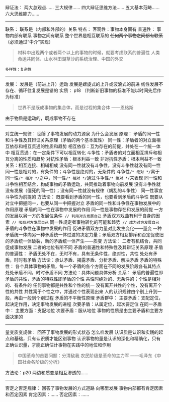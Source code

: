 辩证法：
两大总观点……
三大规律……
四大辩证思维方法……
五大基本范畴……
六大思维能力……

---
联系：
联系是（内部和外部的）关系
特点：
	客观性：事物本身固有
	普遍性：
		事物内部有联系
		事物之间有联系
		整个世界是相互联系的
		~~任何两个事物之间都有联系~~（必须通过“中介”实现）
> 材料中出现两个或者两个以上的事物的时候，就要考虑联系的普遍性
> 人类命运共同体、山水林田湖草沙的系统治理、中国的外交

	多样性：复杂性

---
发展：
发展是（前进上升）运动
	发展是螺旋式的上升或波浪式的前进
	线性发展不存在、循环往复发展是错的
实质：
	p18
	（判断新旧事物的标准不能以时间先后作为标准）
> 世界不是既成事物的集合体，而是过程的集合体
> ——恩格斯

由于物质是运动的，既成事物不存在

---
对立统一规律：
	回答了事物发展的动力源泉
	为什么会发展
原理：
	矛盾的同一性和斗争性及其辩证关系原理（矛盾的两个基本属性）
		同一性：矛盾者的对立面相互依存和相互贯通的性质和趋势
			相互依存：互为存在的前提，并处在一个统一体中
			相互贯通：在一定条件下可以相互转化
		斗争性：矛盾者的对立面相互排斥和相互分离的性质和趋势
			对抗性矛盾：根本利益一致
			非对抗性矛盾：根本利益不一致
		关系：相互连接、相辅相成
			没有同一性就没有斗争性，没有斗争性就没有同一性
			同一性是相对的，有条件的；斗争性是绝对的，无条件的
			斗争性`/* 绝对 */`寓于同一性`/* 相对 */`之中，同一性`/* 相对 */`通过斗争性`/* 绝对 */`来表现
			同一性和斗争性相互结合，构成事物的矛盾运动，共同推动着事物向前发展
			没有斗争性就没有发展（僵死的同一性）；没有同一性就没有规律（胡乱的斗争性）
				同一性事宜斗争性为前提的
		方法论：
			既要看到矛盾的同一性，也要看到矛盾的斗争性
			既要从对立中把握同一，也要从同一中把握对立
	矛盾的同一性和斗争性在事物发展中的作用原理
		矛盾的同一性在事物中发展的作用
			同一性是事物存在和发展的前提
			一方的发展以另一方的发展位条件` // 利用对方发展自己`
			矛盾双方戏曲有利于自身的因素` // 吸取对方发展自己`
			同一性规定者事物转化的可能和趋势` // 成为对方发展自己`
		矛盾的斗争性在事物中发展的作用
			促进矛盾双方力量对比发生变化——量变
			一种矛盾统一体向另一种矛盾统一体过渡的决定力量；矛盾双方相互排斥和否定促使旧的矛盾统一体破裂，新的矛盾统一体产生——质变
		方法论：
			二者有机结合，共同促成事物发展
			二者的地位有所不同
	矛盾的普遍性和特殊性及其辩证关系原理
		矛盾的普遍性：
			矛盾无处不在，无时不有，具有无条件性，绝对性，共性
			处处有矛盾，时时有矛盾
			方法论：承认矛盾、揭露矛盾、分析矛盾、解决矛盾
		矛盾的特殊性：
			各个具体事物的矛盾，每一个矛盾的各个方面在不同的发展阶段各有其特点
			处处矛盾不同，时时矛盾不同
			方法论：具体问题具体分析
		关系：
			矛盾的普遍性即矛盾的共性，矛盾的特殊性即矛盾的个性
			共性时绝对的、无条件的；个性是相对的、有条件的
			任何事物都是共性和个性的统一
			没有离开共性的个性，没有离开个性的共性
			共性寓于个性之中，并通过个性表现出来
			人的认识规律由个别上升到一般，再由一般到个别过程
	矛盾的不平衡性原理
		矛盾群中：
			主要矛盾：支配定位，起决定作用，决定事物发展的进程
			次要矛盾：从属定位，起次要定位
		在同一矛盾中：
			主要方面：支配地位
			次要矛盾：服从地位
		事物的性质是由主要矛盾和主要方面决定的

---
量变质变规律：
	回答了事物发展的形式状态
	怎么样发展
认识质是认识和实践的起点和基础，只有认识质才能区别事物
认识事物的量是认识的深化和精确化，只有正确认识量，才能正确估计事物在实践中的地位和作用
> 中国革命的首要问题：分清敌我
> 农民阶级是革命的主力军
> ——毛泽东《中国社会各阶级的分析》

方法论：p20
两边和质变是相互渗透的……

---
否定之否定规律：
	回答了事物发展的方式道路
	向哪里发展
事物内部都有肯定因素和否定因素
	肯定因素：……
	否定因素：……


